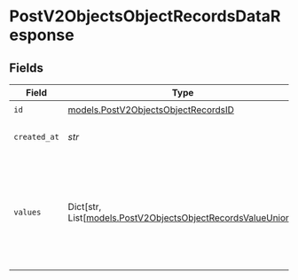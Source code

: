 # PostV2ObjectsObjectRecordsDataResponse


## Fields

| Field                                                                                                             | Type                                                                                                              | Required                                                                                                          | Description                                                                                                       | Example                                                                                                           |
| ----------------------------------------------------------------------------------------------------------------- | ----------------------------------------------------------------------------------------------------------------- | ----------------------------------------------------------------------------------------------------------------- | ----------------------------------------------------------------------------------------------------------------- | ----------------------------------------------------------------------------------------------------------------- |
| `id`                                                                                                              | [models.PostV2ObjectsObjectRecordsID](../models/postv2objectsobjectrecordsid.md)                                  | :heavy_check_mark:                                                                                                | N/A                                                                                                               |                                                                                                                   |
| `created_at`                                                                                                      | *str*                                                                                                             | :heavy_check_mark:                                                                                                | When this record was created.                                                                                     | 2022-11-21T13:22:49.061281000Z                                                                                    |
| `values`                                                                                                          | Dict[str, List[[models.PostV2ObjectsObjectRecordsValueUnion](../models/postv2objectsobjectrecordsvalueunion.md)]] | :heavy_check_mark:                                                                                                | A record type with an attribute `api_slug` as the key, and an array of value objects as the values.               |                                                                                                                   |